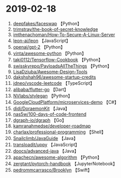 # 2019-02-18

1. [deepfakes/faceswap](https://github.com/deepfakes/faceswap) 【Python】
2. [trimstray/the-book-of-secret-knowledge](https://github.com/trimstray/the-book-of-secret-knowledge) 
3. [imthenachoman/How-To-Secure-A-Linux-Server](https://github.com/imthenachoman/How-To-Secure-A-Linux-Server) 
4. [leon-ai/leon](https://github.com/leon-ai/leon) 【JavaScript】
5. [openai/gpt-2](https://github.com/openai/gpt-2) 【Python】
6. [vinta/awesome-python](https://github.com/vinta/awesome-python) 【Python】
7. [taki0112/Tensorflow-Cookbook](https://github.com/taki0112/Tensorflow-Cookbook) 【Python】
8. [swisskyrepo/PayloadsAllTheThings](https://github.com/swisskyrepo/PayloadsAllTheThings) 【Python】
9. [LisaDziuba/Awesome-Design-Tools](https://github.com/LisaDziuba/Awesome-Design-Tools) 
10. [dakshshah96/awesome-startup-credits](https://github.com/dakshshah96/awesome-startup-credits) 
11. [jdneo/vscode-leetcode](https://github.com/jdneo/vscode-leetcode) 【TypeScript】
12. [alibaba/flutter-go](https://github.com/alibaba/flutter-go) 【Dart】
13. [NVlabs/stylegan](https://github.com/NVlabs/stylegan) 【Python】
14. [GoogleCloudPlatform/microservices-demo](https://github.com/GoogleCloudPlatform/microservices-demo) 【C#】
15. [didi/DoraemonKit](https://github.com/didi/DoraemonKit) 【Java】
16. [nas5w/100-days-of-code-frontend](https://github.com/nas5w/100-days-of-code-frontend) 
17. [dgraph-io/dgraph](https://github.com/dgraph-io/dgraph) 【Go】
18. [kamranahmedse/developer-roadmap](https://github.com/kamranahmedse/developer-roadmap) 
19. [charlax/professional-programming](https://github.com/charlax/professional-programming) 【Shell】
20. [Snailclimb/JavaGuide](https://github.com/Snailclimb/JavaGuide) 【Java】
21. [transloadit/uppy](https://github.com/transloadit/uppy) 【JavaScript】
22. [doocs/advanced-java](https://github.com/doocs/advanced-java) 【Java】
23. [apachecn/awesome-algorithm](https://github.com/apachecn/awesome-algorithm) 【Python】
24. [zergtant/pytorch-handbook](https://github.com/zergtant/pytorch-handbook) 【JupyterNotebook】
25. [pedrommcarrasco/Brooklyn](https://github.com/pedrommcarrasco/Brooklyn) 【Swift】
